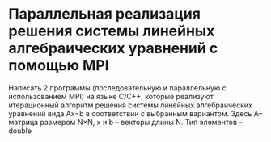 # Параллельная реализация решения системы линейных алгебраических уравнений с помощью MPI

Написать 2 программы (последовательную и параллельную с использованием MPI)
на языке C/C++, которые реализуют итерационный алгоритм решения системы линейных
алгебраических уравнений вида Ax=b в соответствии с выбранным вариантом. Здесь A–
матрица размером N×N, x и b – векторы длины N. Тип элементов – double
